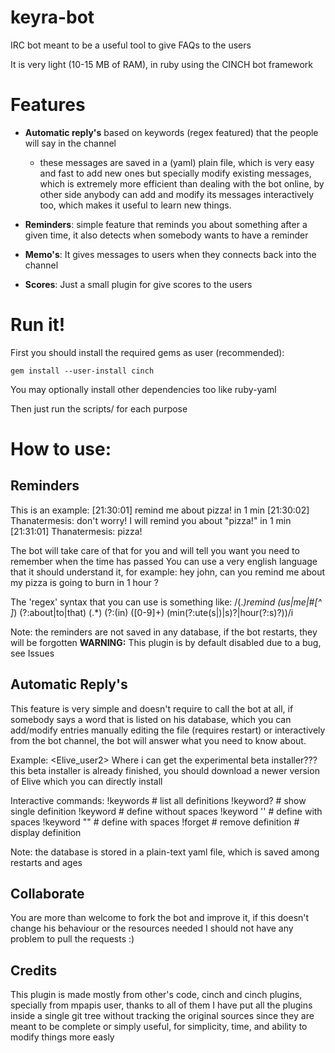 keyra-bot
=========

IRC bot meant to be a useful tool to give FAQs to the users

It is very light (10-15 MB of RAM), in ruby using the CINCH bot framework

Features
========

- **Automatic reply's** based on keywords (regex featured) that the people will say in the channel
  - these messages are saved in a (yaml) plain file, which is very easy and fast to add new ones but specially modify existing messages, which is extremely more efficient than dealing with the bot online, by other side anybody can add and modify its messages interactively too, which makes it useful to learn new things.

- **Reminders**: simple feature that reminds you about something after a given time, it also detects when somebody wants to have a reminder

- **Memo's**: It gives messages to users when they connects back into the channel

- **Scores**: Just a small plugin for give scores to the users


Run it!
=======

First you should install the required gems as user (recommended):

    gem install --user-install cinch

You may optionally install other dependencies too like ruby-yaml

Then just run the scripts/ for each purpose


How to use:
===========

Reminders
---------
This is an example:
    [21:30:01] <Thanatermesis> remind me about pizza! in 1 min
    [21:30:02]        <keyra2> Thanatermesis: don't worry! I will remind you about "pizza!" in 1 min
    [21:31:01]        <keyra2> Thanatermesis: pizza!

The bot will take care of that for you and will tell you want you need to remember when the time has passed
You can use a very english language that it should understand it, for example:
    hey john, can you remind me about my pizza is going to burn in 1 hour ?

The 'regex' syntax that you can use is something like:
    /(.*)remind (us|me|#[^ ]*) (?:about|to|that) (.*) (?:(in) ([0-9]+) (min(?:ute(s|)|s)?|hour(?:s)?))/i

Note: the reminders are not saved in any database, if the bot restarts, they will be forgotten
**WARNING:** This plugin is by default disabled due to a bug, see Issues



Automatic Reply's
-----------------
This feature is very simple and doesn't require to call the bot at all, if somebody says a word that is listed on his database, which you can add/modify entries manually editing the file (requires restart) or interactively from the bot channel, the bot will answer what you need to know about.

Example:
    <Elive_user2> Where i can get the experimental beta installer???
    <keyra> this beta installer is already finished, you should download a newer version of Elive which you can directly install

Interactive commands:
    !keywords                         # list all definitions
    !keyword? <keyword>               # show single definition
    !keyword  <keyword>  <definition> # define without spaces
    !keyword '<keyword>' <definition> # define with spaces
    !keyword "<keyword>" <definition> # define with spaces
    !forget   <keyword>               # remove definition
    <keyword>                         # display definition

Note: the database is stored in a plain-text yaml file, which is saved among restarts and ages



Collaborate
-----------
You are more than welcome to fork the bot and improve it, if this doesn't change his behaviour or the resources needed I should not have any problem to pull the requests :)

Credits
-------
This plugin is made mostly from other's code, cinch and cinch plugins, specially from mpapis user, thanks to all of them
I have put all the plugins inside a single git tree without tracking the original sources since they are meant to be complete or simply useful, for simplicity, time, and ability to modify things more easly
